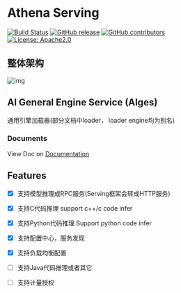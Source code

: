# Athena Serving

<!-- markdownlint-capture -->
<!-- markdownlint-disable MD033 -->

<span class="badge-placeholder">[![Build Status](https://img.shields.io/drone/build/thegeeklab/hugo-geekdoc?logo=drone&server=https%3A%2F%2Fdrone.thegeeklab.de)](https://drone.thegeeklab.de/thegeeklab/hugo-geekdoc)</span>
<span class="badge-placeholder">[![GitHub release](https://img.shields.io/github/v/release/xfyun/AthenaServing)](https://github.com/xfyun/AthenaServing/releases/latest)</span>
<span class="badge-placeholder">[![GitHub contributors](https://img.shields.io/github/contributors/xfyun/AthenaServing)](https://github.com/xfyun/AthenaServing/graphs/contributors)</span>
<span class="badge-placeholder">[![License: Apache2.0](https://img.shields.io/github/license/xfyun/AthenaServing)](https://github.com/xfyun/AthenaServing/blob/master/LICENSE)</span>

<!-- markdownlint-restore -->
## 整体架构

![img](https://raw.githubusercontent.com/xfyun/proposals/main/athenaloader/athena.png)

## AI General Engine Service (AIges)

通用引擎加载器(部分文档中loader， loader engine均为别名)

### Documents

View Doc on [Documentation](https://xfyun.github.io/inferservice/architechture/architechture/)


## Features


-[X] 支持模型推理成RPC服务(Serving框架会转成HTTP服务)

-[X] 支持C代码推理 support c++/c code infer

-[X] 支持Python代码推理 Support python code infer

-[X] 支持配置中心，服务发现

-[X] 支持负载均衡配置

-[ ] 支持Java代码推理或者其它

-[ ] 支持计量授权
 




